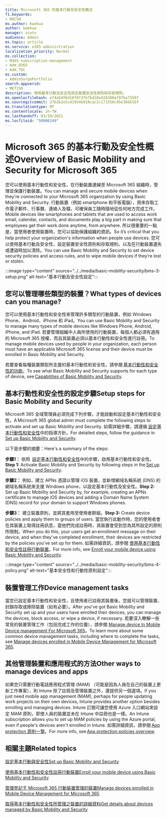 ```yaml
---
title: Microsoft 365 的基本行動及安全性概述
f1.keywords:
- NOCSH
ms.author: kwekua
author: kwekua
manager: scotv
audience: Admin
ms.topic: article
ms.service: o365-administration
localization_priority: Normal
ms.collection:
- M365-subscription-management
- Adm_O365
- Adm_TOC
ms.custom:
- AdminSurgePortfolio
search.appverid:
- MET150
description: 使用基本行動及安全性設定裝置安全性原則和存取規則。
ms.openlocfilehash: e74a5df6d10f8f3fb7b420e428380af97ba75597
ms.sourcegitcommit: 27b2b2e5c41934b918cac2c171556c45e36661bf
ms.translationtype: MT
ms.contentlocale: zh-TW
ms.lasthandoff: 03/19/2021
ms.locfileid: "50906249"
---
```

# <a name="overview-of-basic-mobility-and-security-for-microsoft-365"></a><span data-ttu-id="6af25-103">Microsoft 365 的基本行動及安全性概述</span><span class="sxs-lookup"><span data-stu-id="6af25-103">Overview of Basic Mobility and Security for Microsoft 365</span></span>

<span data-ttu-id="6af25-104">您可以使用基本行動性和安全性，在行動裝置連線至 Microsoft 365 組織時，管理並保護行動裝置。</span><span class="sxs-lookup"><span data-stu-id="6af25-104">You can manage and secure mobile devices when they're connected to your Microsoft 365 organization by using Basic Mobility and Security.</span></span> <span data-ttu-id="6af25-105">行動裝置（例如 smartphone 和平板電腦），用來存取工作電子郵件、行事曆、連絡人及檔，可確保員工隨時隨地從任何地方完成工作。</span><span class="sxs-lookup"><span data-stu-id="6af25-105">Mobile devices like smartphones and tablets that are used to access work email, calendar, contacts, and documents play a big part in making sure that employees get their work done anytime, from anywhere.</span></span> <span data-ttu-id="6af25-106">所以很重要的一點是，當使用者使用裝置時，您可以協助保護組織的資訊。</span><span class="sxs-lookup"><span data-stu-id="6af25-106">So it’s critical that you help protect your organization's information when people use devices.</span></span> <span data-ttu-id="6af25-107">您可以使用基本行動及安全性，設定裝置安全性原則和存取規則，以及在行動裝置遺失或遭盜時加以清除。</span><span class="sxs-lookup"><span data-stu-id="6af25-107">You can use Basic Mobility and Security to set device security policies and access rules, and to wipe mobile devices if they’re lost or stolen.</span></span>

:::image type="content" source="../../media/basic-mobility-security/bms-3-setup.png" alt-text="基本行動及安全性設定":::

## <a name="what-types-of-devices-can-you-manage"></a><span data-ttu-id="6af25-109">您可以管理哪些類型的裝置？</span><span class="sxs-lookup"><span data-stu-id="6af25-109">What types of devices can you manage?</span></span>

<span data-ttu-id="6af25-110">您可以使用基本行動性和安全性來管理許多類型的行動裝置，例如 Windows Phone、Android、iPhone 和 iPad。</span><span class="sxs-lookup"><span data-stu-id="6af25-110">You can use Basic Mobility and Security to manage many types of mobile devices like Windows Phone, Android, iPhone, and iPad.</span></span> <span data-ttu-id="6af25-111">若要管理組織中人員所使用的行動裝置，每個人都必須有適用的 Microsoft 365 授權，而且其裝置必須以基本行動性和安全性進行註冊。</span><span class="sxs-lookup"><span data-stu-id="6af25-111">To manage mobile devices used by people in your organization, each person must have an applicable Microsoft 365 license and their device must be enrolled in Basic Mobility and Security.</span></span>

<span data-ttu-id="6af25-112">若要查看每種裝置類型所支援的基本行動性和安全性，請參閱 [基本行動性和安全性的功能](capabilities.md)。</span><span class="sxs-lookup"><span data-stu-id="6af25-112">To see what Basic Mobility and Security supports for each type of device, see [Capabilities of Basic Mobility and Security](capabilities.md).</span></span>

## <a name="setup-steps-for-basic-mobility-and-security"></a><span data-ttu-id="6af25-113">基本行動性和安全性的設定步驟</span><span class="sxs-lookup"><span data-stu-id="6af25-113">Setup steps for Basic Mobility and Security</span></span>

<span data-ttu-id="6af25-114">Microsoft 365 全域管理員必須完成下列步驟，才能啟動和設定基本行動性和安全性。</span><span class="sxs-lookup"><span data-stu-id="6af25-114">A Microsoft 365 global admin must complete the following steps to activate and set up Basic Mobility and Security.</span></span> <span data-ttu-id="6af25-115">如需詳細步驟，請遵循 [設定基本行動性和安全性](set-up.md)中的指導方針。</span><span class="sxs-lookup"><span data-stu-id="6af25-115">For detailed steps, follow the guidance in [Set up Basic Mobility and Security](set-up.md).</span></span> 

<span data-ttu-id="6af25-116">以下是步驟的摘要：</span><span class="sxs-lookup"><span data-stu-id="6af25-116">Here's a summary of the steps:</span></span>

<span data-ttu-id="6af25-117">**步驟1：** 依照  [設定基本行動性和安全性](set-up.md)中的步驟，啟用基本行動性和安全性。</span><span class="sxs-lookup"><span data-stu-id="6af25-117">**Step 1:** Activate Basic Mobility and Security by following steps in the [Set up Basic Mobility and Security](set-up.md).</span></span>

<span data-ttu-id="6af25-118">**步驟2：** 例如，建立 APNs 憑證以管理 iOS 裝置，並新增網域名稱系統 (DNS) 的網域名稱系統來支援 Windows phone，以設定基本行動性及安全性。</span><span class="sxs-lookup"><span data-stu-id="6af25-118">**Step 2:** Set up Basic Mobility and Security by, for example, creating an APNs certificate to manage iOS devices and adding a Domain Name System (DNS) record for your domain to support Windows phones.</span></span>

<span data-ttu-id="6af25-119">**步驟3：** 建立裝置原則，並將其套用至使用者群組。</span><span class="sxs-lookup"><span data-stu-id="6af25-119">**Step 3:** Create device policies and apply them to groups of users.</span></span> <span data-ttu-id="6af25-120">當您執行此動作時，您的使用者會在其裝置上取得註冊訊息，當他們完成註冊時，其裝置會受到您為其所設定的原則所限制。</span><span class="sxs-lookup"><span data-stu-id="6af25-120">When you do this, your users get an enrollment message on their device, and when they've completed enrollment, their devices are restricted by the policies you've set up for them.</span></span> <span data-ttu-id="6af25-121">如需詳細資訊，請參閱 [使用基本行動性和安全性註冊行動裝置](enroll-your-mobile-device.md)。</span><span class="sxs-lookup"><span data-stu-id="6af25-121">For more info, see [Enroll your mobile device using Basic Mobility and Security](enroll-your-mobile-device.md).</span></span> 

:::image type="content" source="../../media/basic-mobility-security/bms-4-policy.png" alt-text="基本安全性和行動性原則設定":::

## <a name="device-management-tasks"></a><span data-ttu-id="6af25-123">裝置管理工作</span><span class="sxs-lookup"><span data-stu-id="6af25-123">Device management tasks</span></span>

<span data-ttu-id="6af25-124">當您已設定基本行動性和安全性，且使用者已註冊其裝置後，您就可以管理裝置、封鎖存取或擦除裝置（如有必要）。</span><span class="sxs-lookup"><span data-stu-id="6af25-124">After you've got Basic Mobility and Security set up and your users have enrolled their devices, you can manage the devices, block access, or wipe a device, if necessary.</span></span> <span data-ttu-id="6af25-125">若要深入瞭解一些常見的裝置管理工作（包括完成工作的位置），請參閱 [Manage device In Mobile Device management For Microsoft 365](manage-enrolled-devices.md)。</span><span class="sxs-lookup"><span data-stu-id="6af25-125">To learn more about some common device management tasks, including where to complete the tasks, see [Manage devices enrolled in Mobile Device Management for Microsoft 365](manage-enrolled-devices.md).</span></span>

## <a name="other-ways-to-manage-devices-and-apps"></a><span data-ttu-id="6af25-126">其他管理裝置和應用程式的方法</span><span class="sxs-lookup"><span data-stu-id="6af25-126">Other ways to manage devices and apps</span></span>

<span data-ttu-id="6af25-127">如果您只需要行動電話應用程式管理 (MAM) （可能是因為人員在自己的裝置上更新工作專案），則 Intune 除了註冊及管理裝置之外，還提供另一個選項。</span><span class="sxs-lookup"><span data-stu-id="6af25-127">If you just need mobile app management (MAM), perhaps for people updating work projects on their own devices, Intune provides another option besides enrolling and managing devices.</span></span> <span data-ttu-id="6af25-128">Intune 訂閱可讓您使用 Azure 入口網站來設定 MAM 原則，即使人員的裝置並未在 Intune 中註冊也是一樣。</span><span class="sxs-lookup"><span data-stu-id="6af25-128">An Intune subscription allows you to set up MAM policies by using the Azure portal, even if people's devices aren't enrolled in Intune.</span></span> <span data-ttu-id="6af25-129">如需詳細資訊，請參閱 [App protection 原則一覽](/mem/intune/apps/app-protection-policy)。</span><span class="sxs-lookup"><span data-stu-id="6af25-129">For more info, see [App protection policies overview](/mem/intune/apps/app-protection-policy).</span></span>

## <a name="related-topics"></a><span data-ttu-id="6af25-130">相關主題</span><span class="sxs-lookup"><span data-stu-id="6af25-130">Related topics</span></span>

[<span data-ttu-id="6af25-131">設定基本行動與安全性</span><span class="sxs-lookup"><span data-stu-id="6af25-131">Set up Basic Mobility and Security</span></span>](set-up.md)

[<span data-ttu-id="6af25-132">使用基本行動性和安全性註冊行動裝置</span><span class="sxs-lookup"><span data-stu-id="6af25-132">Enroll your mobile device using Basic Mobility and Security</span></span>](enroll-your-mobile-device.md)

[<span data-ttu-id="6af25-133">管理登記于 Microsoft 365 行動裝置管理的裝置</span><span class="sxs-lookup"><span data-stu-id="6af25-133">Manage devices enrolled in Mobile Device Management for Microsoft 365</span></span>](manage-enrolled-devices.md)

[<span data-ttu-id="6af25-134">取得基本行動性和安全性所管理之裝置的詳細資料</span><span class="sxs-lookup"><span data-stu-id="6af25-134">Get details about devices managed by Basic Mobility and Security</span></span>](get-details-about-managed-devices.md)